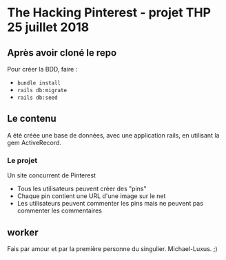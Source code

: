 # The Hacking Pinterest - projet THP 25 juillet 2018

## Après avoir cloné le repo

Pour créer la BDD, faire :
- `bundle install`
- `rails db:migrate`
- `rails db:seed`

## Le contenu

A été créée une base de données, avec une application rails, en utilisant la gem ActiveRecord.

### Le projet

Un site concurrent de Pinterest

- Tous les utilisateurs peuvent créer des "pins"
- Chaque pin contient une URL d'une image sur le net
- Les utilisateurs peuvent commenter les pins mais ne peuvent pas commenter les commentaires

## worker
Fais par amour et par la première personne du singulier. Michael-Luxus. ;)

